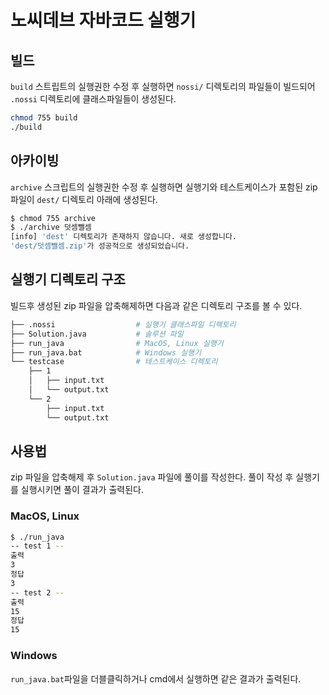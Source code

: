 # 노씨데브 자바코드 실행기

## 빌드
`build` 스트립트의 실행권한 수정 후 실행하면 `nossi/` 디렉토리의 파일들이 빌드되어 `.nossi` 디렉토리에 클래스파일들이 생성된다.
```bash
chmod 755 build
./build
```

## 아카이빙
`archive` 스크립트의 실행권한 수정 후 실행하면 실행기와 테스트케이스가 포함된 zip 파일이 `dest/` 디렉토리 아래에 생성된다.
```bash
$ chmod 755 archive
$ ./archive 덧셈뺄셈
[info] 'dest' 디렉토리가 존재하지 않습니다. 새로 생성합니다.
'dest/덧셈뺄셈.zip'가 성공적으로 생성되었습니다.
```

## 실행기 디렉토리 구조
빌드후 생성된 zip 파일을 압축해제하면 다음과 같은 디렉토리 구조를 볼 수 있다.
```bash
├── .nossi                  # 실행기 클래스파일 디렉토리
├── Solution.java           # 솔루션 파일
├── run_java                # MacOS, Linux 실행기
├── run_java.bat            # Windows 실행기
└── testcase                # 테스트케이스 디렉토리
    ├── 1
    │   ├── input.txt
    │   └── output.txt
    └── 2
        ├── input.txt
        └── output.txt
```

## 사용법
zip 파일을 압축해제 후 `Solution.java` 파일에 풀이를 작성한다. 
풀이 작성 후 실행기를 실행시키면 풀이 결과가 출력된다.

### MacOS, Linux
```bash
$ ./run_java
-- test 1 --
출력
3
정답
3
-- test 2 --
출력
15
정답
15
```

### Windows
`run_java.bat`파일을 더블클릭하거나 cmd에서 실행하면 같은 결과가 출력된다.
